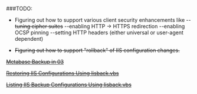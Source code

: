###TODO:
 - Figuring out how to support various client security enhancements like
		--~~tuning cipher suites~~
		--enabling HTTP -> HTTPS redirection
		--enabling OCSP pinning
		--setting HTTP headers (either universal or user-agent dependent)

 - ~~Figuring out how to support "rollback" of IIS configuration changes.~~
 
 [~~Metabase Backup in 03~~](https://support.microsoft.com/en-us/kb/324277)
 
 [~~Restoring IIS Configurations Using Iisback.vbs~~](https://www.microsoft.com/technet/prodtechnol/WindowsServer2003/Library/IIS/7429a26d-45f0-41fe-bf45-a6e1d3be7ce1.mspx?mfr=true)
 
 [~~Listing IIS Backup Configurations Using Iisback.vbs~~](https://www.microsoft.com/technet/prodtechnol/WindowsServer2003/Library/IIS/05001ec3-be42-431a-bfe8-08c865564037.mspx?mfr=true)
 
